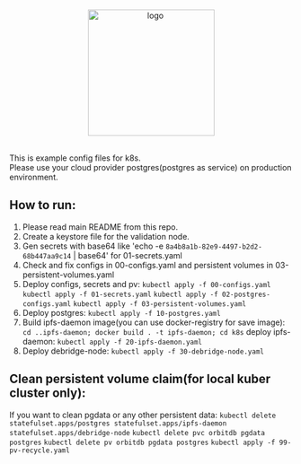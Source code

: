 <br/>
<p align="center">
<a href="https://debridge.finance/" target="_blank">
<img src="https://user-images.githubusercontent.com/10200871/137014801-40decb80-0595-4f0f-8ee5-f0f1ab5c0380.png" width="225" alt="logo">
</a>
</p>
<br/>
This is example config files for k8s.<br/>
Please use your cloud provider postgres(postgres as service) on production environment.

## How to run:
1. Please read main README from this repo.
2. Create a keystore file for the validation node.
3. Gen secrets with base64 like 'echo -e `8a4b8a1b-82e9-4497-b2d2-68b447aa9c14` | base64' for 01-secrets.yaml
4. Check and fix configs in 00-configs.yaml and persistent volumes in 03-persistent-volumes.yaml
5. Deploy configs, secrets and pv:
`kubectl apply -f 00-configs.yaml`
`kubectl apply -f 01-secrets.yaml`
`kubectl apply -f 02-postgres-configs.yaml`
`kubectl apply -f 03-persistent-volumes.yaml`
6. Deploy postgres:
`kubectl apply -f 10-postgres.yaml`
7. Build ipfs-daemon image(you can use docker-registry for save image):
`cd ..ipfs-daemon; docker build . -t ipfs-daemon; cd k8s`
deploy ipfs-daemon:
`kubectl apply -f 20-ipfs-daemon.yaml`
8. Deploy debridge-node:
`kubectl apply -f 30-debridge-node.yaml`

## Clean persistent volume claim(for local kuber cluster only):
If you want to clean pgdata or any other persistent data:
`kubectl delete statefulset.apps/postgres statefulset.apps/ipfs-daemon statefulset.apps/debridge-node`
`kubectl delete pvc orbitdb pgdata postgres`
`kubectl delete pv orbitdb pgdata postgres`
`kubectl apply -f 99-pv-recycle.yaml`
